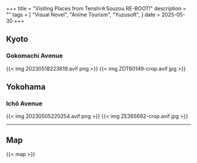 +++
title = "Visiting Places from Tenshi☆Souzou RE-BOOT!"
description = ""
tags = [
  "Visual Novel",
  "Anime Tourism",
  "Yuzusoft",
]
date = 2025-05-30
+++

## Kyoto

### Gokomachi Avenue

{{< img 20230518223619.avif png >}}
{{< img ZDT60149-crop.avif jpg >}}

## Yokohama

### Ichō Avenue

{{< img 20230505220254.avif png >}}
{{< img ZE365662-crop.avif jpg >}}

---

## Map

{{< map >}}
